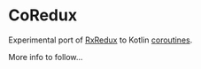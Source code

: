 # CoRedux
Experimental port of [RxRedux](https://github.com/freeletics/rxredux) to Kotlin [coroutines](https://github.com/Kotlin/kotlinx.coroutines).

More info to follow...